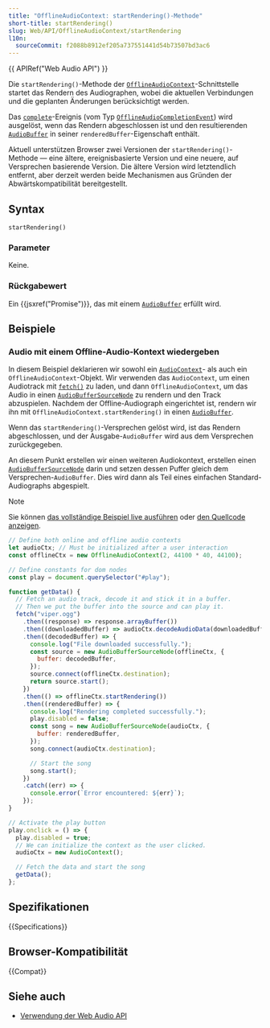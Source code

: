 ```yaml
---
title: "OfflineAudioContext: startRendering()-Methode"
short-title: startRendering()
slug: Web/API/OfflineAudioContext/startRendering
l10n:
  sourceCommit: f2088b8912ef205a737551441d54b73507bd3ac6
---
```


{{ APIRef("Web Audio API") }}

Die `startRendering()`-Methode der [`OfflineAudioContext`](/de/docs/Web/API/OfflineAudioContext)-Schnittstelle startet das Rendern des Audiographen, wobei die aktuellen Verbindungen und die geplanten Änderungen berücksichtigt werden.

Das [`complete`](/de/docs/Web/API/OfflineAudioContext/complete_event)-Ereignis (vom Typ [`OfflineAudioCompletionEvent`](/de/docs/Web/API/OfflineAudioCompletionEvent)) wird ausgelöst, wenn das Rendern abgeschlossen ist und den resultierenden [`AudioBuffer`](/de/docs/Web/API/AudioBuffer) in seiner `renderedBuffer`-Eigenschaft enthält.

Aktuell unterstützen Browser zwei Versionen der `startRendering()`-Methode — eine ältere, ereignisbasierte Version und eine neuere, auf Versprechen basierende Version. Die ältere Version wird letztendlich entfernt, aber derzeit werden beide Mechanismen aus Gründen der Abwärtskompatibilität bereitgestellt.

## Syntax

```js-nolint
startRendering()
```

### Parameter

Keine.

### Rückgabewert

Ein {{jsxref("Promise")}}, das mit einem [`AudioBuffer`](/de/docs/Web/API/AudioBuffer) erfüllt wird.

## Beispiele

### Audio mit einem Offline-Audio-Kontext wiedergeben

In diesem Beispiel deklarieren wir sowohl ein [`AudioContext`](/de/docs/Web/API/AudioContext)- als auch ein `OfflineAudioContext`-Objekt. Wir verwenden das `AudioContext`, um einen Audiotrack mit [`fetch()`](/de/docs/Web/API/Window/fetch) zu laden, und dann `OfflineAudioContext`, um das Audio in einen [`AudioBufferSourceNode`](/de/docs/Web/API/AudioBufferSourceNode) zu rendern und den Track abzuspielen. Nachdem der Offline-Audiograph eingerichtet ist, rendern wir ihn mit `OfflineAudioContext.startRendering()` in einen [`AudioBuffer`](/de/docs/Web/API/AudioBuffer).

Wenn das `startRendering()`-Versprechen gelöst wird, ist das Rendern abgeschlossen, und der Ausgabe-`AudioBuffer` wird aus dem Versprechen zurückgegeben.

An diesem Punkt erstellen wir einen weiteren Audiokontext, erstellen einen [`AudioBufferSourceNode`](/de/docs/Web/API/AudioBufferSourceNode) darin und setzen dessen Puffer gleich dem Versprechen-`AudioBuffer`. Dies wird dann als Teil eines einfachen Standard-Audiographs abgespielt.

> [!NOTE]
> Sie können [das vollständige Beispiel live ausführen](https://mdn.github.io/webaudio-examples/offline-audio-context-promise/) oder [den Quellcode anzeigen](https://github.com/mdn/webaudio-examples/tree/main/offline-audio-context-promise).

```js
// Define both online and offline audio contexts
let audioCtx; // Must be initialized after a user interaction
const offlineCtx = new OfflineAudioContext(2, 44100 * 40, 44100);

// Define constants for dom nodes
const play = document.querySelector("#play");

function getData() {
  // Fetch an audio track, decode it and stick it in a buffer.
  // Then we put the buffer into the source and can play it.
  fetch("viper.ogg")
    .then((response) => response.arrayBuffer())
    .then((downloadedBuffer) => audioCtx.decodeAudioData(downloadedBuffer))
    .then((decodedBuffer) => {
      console.log("File downloaded successfully.");
      const source = new AudioBufferSourceNode(offlineCtx, {
        buffer: decodedBuffer,
      });
      source.connect(offlineCtx.destination);
      return source.start();
    })
    .then(() => offlineCtx.startRendering())
    .then((renderedBuffer) => {
      console.log("Rendering completed successfully.");
      play.disabled = false;
      const song = new AudioBufferSourceNode(audioCtx, {
        buffer: renderedBuffer,
      });
      song.connect(audioCtx.destination);

      // Start the song
      song.start();
    })
    .catch((err) => {
      console.error(`Error encountered: ${err}`);
    });
}

// Activate the play button
play.onclick = () => {
  play.disabled = true;
  // We can initialize the context as the user clicked.
  audioCtx = new AudioContext();

  // Fetch the data and start the song
  getData();
};
```

## Spezifikationen

{{Specifications}}

## Browser-Kompatibilität

{{Compat}}

## Siehe auch

- [Verwendung der Web Audio API](/de/docs/Web/API/Web_Audio_API/Using_Web_Audio_API)
